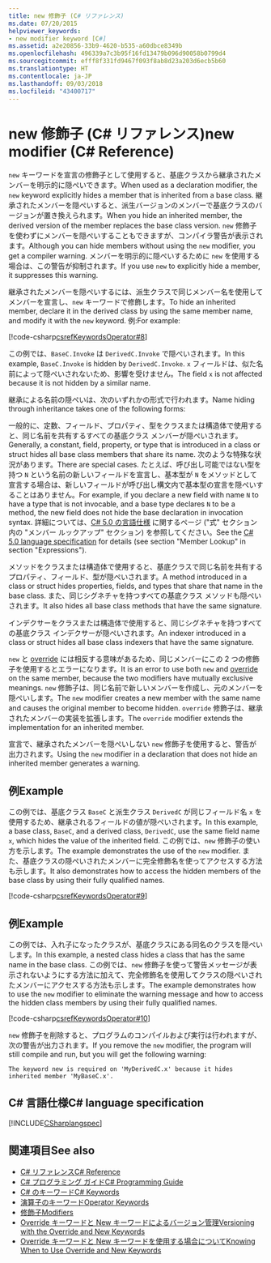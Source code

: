 ```yaml
---
title: new 修飾子 (C# リファレンス)
ms.date: 07/20/2015
helpviewer_keywords:
- new modifier keyword [C#]
ms.assetid: a2e20856-33b9-4620-b535-a60dbce8349b
ms.openlocfilehash: 496339a7c3b95f16fd13479b096d90058b0799d4
ms.sourcegitcommit: efff8f331fd9467f093f8ab8d23a203d6ecb5b60
ms.translationtype: HT
ms.contentlocale: ja-JP
ms.lasthandoff: 09/03/2018
ms.locfileid: "43400717"
---
```

# <a name="new-modifier-c-reference"></a><span data-ttu-id="4c2a7-102">new 修飾子 (C# リファレンス)</span><span class="sxs-lookup"><span data-stu-id="4c2a7-102">new modifier (C# Reference)</span></span>

<span data-ttu-id="4c2a7-103">`new` キーワードを宣言の修飾子として使用すると、基底クラスから継承されたメンバーを明示的に隠ぺいできます。</span><span class="sxs-lookup"><span data-stu-id="4c2a7-103">When used as a declaration modifier, the `new` keyword explicitly hides a member that is inherited from a base class.</span></span> <span data-ttu-id="4c2a7-104">継承されたメンバーを隠ぺいすると、派生バージョンのメンバーで基底クラスのバージョンが置き換えられます。</span><span class="sxs-lookup"><span data-stu-id="4c2a7-104">When you hide an inherited member, the derived version of the member replaces the base class version.</span></span> <span data-ttu-id="4c2a7-105">`new` 修飾子を使わずにメンバーを隠ぺいすることもできますが、コンパイラ警告が表示されます。</span><span class="sxs-lookup"><span data-stu-id="4c2a7-105">Although you can hide members without using the `new` modifier, you get a compiler warning.</span></span> <span data-ttu-id="4c2a7-106">メンバーを明示的に隠ぺいするために `new` を使用する場合は、この警告が抑制されます。</span><span class="sxs-lookup"><span data-stu-id="4c2a7-106">If you use `new` to explicitly hide a member, it suppresses this warning.</span></span>

<span data-ttu-id="4c2a7-107">継承されたメンバーを隠ぺいするには、派生クラスで同じメンバー名を使用してメンバーを宣言し、`new` キーワードで修飾します。</span><span class="sxs-lookup"><span data-stu-id="4c2a7-107">To hide an inherited member, declare it in the derived class by using the same member name, and modify it with the `new` keyword.</span></span> <span data-ttu-id="4c2a7-108">例:</span><span class="sxs-lookup"><span data-stu-id="4c2a7-108">For example:</span></span>

[!code-csharp[csrefKeywordsOperator#8](~/samples/snippets/csharp/VS_Snippets_VBCSharp/csrefKeywordsOperator/CS/csrefKeywordsOperators.cs#8)]

<span data-ttu-id="4c2a7-109">この例では、`BaseC.Invoke` は `DerivedC.Invoke` で隠ぺいされます。</span><span class="sxs-lookup"><span data-stu-id="4c2a7-109">In this example, `BaseC.Invoke` is hidden by `DerivedC.Invoke`.</span></span> <span data-ttu-id="4c2a7-110">`x` フィールドは、似た名前によって隠ぺいされないため、影響を受けません。</span><span class="sxs-lookup"><span data-stu-id="4c2a7-110">The field `x` is not affected because it is not hidden by a similar name.</span></span>

<span data-ttu-id="4c2a7-111">継承による名前の隠ぺいは、次のいずれかの形式で行われます。</span><span class="sxs-lookup"><span data-stu-id="4c2a7-111">Name hiding through inheritance takes one of the following forms:</span></span>

<span data-ttu-id="4c2a7-112">一般的に、定数、フィールド、プロパティ、型をクラスまたは構造体で使用すると、同じ名前を共有するすべての基底クラス メンバーが隠ぺいされます。</span><span class="sxs-lookup"><span data-stu-id="4c2a7-112">Generally, a constant, field, property, or type that is introduced in a class or struct hides all base class members that share its name.</span></span>  <span data-ttu-id="4c2a7-113">次のような特殊な状況があります。</span><span class="sxs-lookup"><span data-stu-id="4c2a7-113">There are special cases.</span></span>  <span data-ttu-id="4c2a7-114">たとえば、呼び出し可能ではない型を持つ `N` という名前の新しいフィールドを宣言し、基本型が `N` をメソッドとして宣言する場合は、新しいフィールドが呼び出し構文内で基本型の宣言を隠ぺいすることはありません。</span><span class="sxs-lookup"><span data-stu-id="4c2a7-114">For example, if you declare a new field with name `N` to have a type that is not invocable, and a base type declares `N` to be a method, the new field does not hide the base declaration in invocation syntax.</span></span>  <span data-ttu-id="4c2a7-115">詳細については、[C# 5.0 の言語仕様](https://www.microsoft.com/download/details.aspx?id=7029) に関するページ ("式" セクション内の "メンバー ルックアップ" セクション) を参照してください。</span><span class="sxs-lookup"><span data-stu-id="4c2a7-115">See the [C# 5.0 language specification](https://www.microsoft.com/download/details.aspx?id=7029) for details (see section "Member Lookup" in section "Expressions").</span></span>

<span data-ttu-id="4c2a7-116">メソッドをクラスまたは構造体で使用すると、基底クラスで同じ名前を共有するプロパティ、フィールド、型が隠ぺいされます。</span><span class="sxs-lookup"><span data-stu-id="4c2a7-116">A method introduced in a class or struct hides properties, fields, and types that share that name in the base class.</span></span> <span data-ttu-id="4c2a7-117">また、同じシグネチャを持つすべての基底クラス メソッドも隠ぺいされます。</span><span class="sxs-lookup"><span data-stu-id="4c2a7-117">It also hides all base class methods that have the same signature.</span></span>

<span data-ttu-id="4c2a7-118">インデクサーをクラスまたは構造体で使用すると、同じシグネチャを持つすべての基底クラス インデクサーが隠ぺいされます。</span><span class="sxs-lookup"><span data-stu-id="4c2a7-118">An indexer introduced in a class or struct hides all base class indexers that have the same signature.</span></span>

<span data-ttu-id="4c2a7-119">`new` と [override](override.md) には相反する意味があるため、同じメンバーにこの 2 つの修飾子を使用するとエラーになります。</span><span class="sxs-lookup"><span data-stu-id="4c2a7-119">It is an error to use both `new` and [override](override.md) on the same member, because the two modifiers have mutually exclusive meanings.</span></span> <span data-ttu-id="4c2a7-120">`new` 修飾子は、同じ名前で新しいメンバーを作成し、元のメンバーを隠ぺいします。</span><span class="sxs-lookup"><span data-stu-id="4c2a7-120">The `new` modifier creates a new member with the same name and causes the original member to become hidden.</span></span> <span data-ttu-id="4c2a7-121">`override` 修飾子は、継承されたメンバーの実装を拡張します。</span><span class="sxs-lookup"><span data-stu-id="4c2a7-121">The `override` modifier extends the implementation for an inherited member.</span></span>

<span data-ttu-id="4c2a7-122">宣言で、継承されたメンバーを隠ぺいしない `new` 修飾子を使用すると、警告が出力されます。</span><span class="sxs-lookup"><span data-stu-id="4c2a7-122">Using the `new` modifier in a declaration that does not hide an inherited member generates a warning.</span></span>

## <a name="example"></a><span data-ttu-id="4c2a7-123">例</span><span class="sxs-lookup"><span data-stu-id="4c2a7-123">Example</span></span>

<span data-ttu-id="4c2a7-124">この例では、基底クラス `BaseC` と派生クラス `DerivedC` が同じフィールド名 `x` を使用するため、継承されるフィールドの値が隠ぺいされます。</span><span class="sxs-lookup"><span data-stu-id="4c2a7-124">In this example, a base class, `BaseC`, and a derived class, `DerivedC`, use the same field name `x`, which hides the value of the inherited field.</span></span> <span data-ttu-id="4c2a7-125">この例では、`new` 修飾子の使い方を示します。</span><span class="sxs-lookup"><span data-stu-id="4c2a7-125">The example demonstrates the use of the `new` modifier.</span></span> <span data-ttu-id="4c2a7-126">また、基底クラスの隠ぺいされたメンバーに完全修飾名を使ってアクセスする方法も示します。</span><span class="sxs-lookup"><span data-stu-id="4c2a7-126">It also demonstrates how to access the hidden members of the base class by using their fully qualified names.</span></span>

[!code-csharp[csrefKeywordsOperator#9](~/samples/snippets/csharp/VS_Snippets_VBCSharp/csrefKeywordsOperator/CS/csrefKeywordsOperators.cs#9)]

## <a name="example"></a><span data-ttu-id="4c2a7-127">例</span><span class="sxs-lookup"><span data-stu-id="4c2a7-127">Example</span></span>

<span data-ttu-id="4c2a7-128">この例では、入れ子になったクラスが、基底クラスにある同名のクラスを隠ぺいします。</span><span class="sxs-lookup"><span data-stu-id="4c2a7-128">In this example, a nested class hides a class that has the same name in the base class.</span></span> <span data-ttu-id="4c2a7-129">この例では、`new` 修飾子を使って警告メッセージが表示されないようにする方法に加えて、完全修飾名を使用してクラスの隠ぺいされたメンバーにアクセスする方法も示します。</span><span class="sxs-lookup"><span data-stu-id="4c2a7-129">The example demonstrates how to use the `new` modifier to eliminate the warning message and how to access the hidden class members by using their fully qualified names.</span></span>

[!code-csharp[csrefKeywordsOperator#10](~/samples/snippets/csharp/VS_Snippets_VBCSharp/csrefKeywordsOperator/CS/csrefKeywordsOperators.cs#10)]

<span data-ttu-id="4c2a7-130">`new` 修飾子を削除すると、プログラムのコンパイルおよび実行は行われますが、次の警告が出力されます。</span><span class="sxs-lookup"><span data-stu-id="4c2a7-130">If you remove the `new` modifier, the program will still compile and run, but you will get the following warning:</span></span>

```
The keyword new is required on 'MyDerivedC.x' because it hides inherited member 'MyBaseC.x'.
```

## <a name="c-language-specification"></a><span data-ttu-id="4c2a7-131">C# 言語仕様</span><span class="sxs-lookup"><span data-stu-id="4c2a7-131">C# language specification</span></span>

[!INCLUDE[CSharplangspec](~/includes/csharplangspec-md.md)]

## <a name="see-also"></a><span data-ttu-id="4c2a7-132">関連項目</span><span class="sxs-lookup"><span data-stu-id="4c2a7-132">See also</span></span>

- [<span data-ttu-id="4c2a7-133">C# リファレンス</span><span class="sxs-lookup"><span data-stu-id="4c2a7-133">C# Reference</span></span>](../../language-reference/index.md)
- [<span data-ttu-id="4c2a7-134">C# プログラミング ガイド</span><span class="sxs-lookup"><span data-stu-id="4c2a7-134">C# Programming Guide</span></span>](../../programming-guide/index.md)
- [<span data-ttu-id="4c2a7-135">C# のキーワード</span><span class="sxs-lookup"><span data-stu-id="4c2a7-135">C# Keywords</span></span>](index.md)
- [<span data-ttu-id="4c2a7-136">演算子のキーワード</span><span class="sxs-lookup"><span data-stu-id="4c2a7-136">Operator Keywords</span></span>](operator-keywords.md)
- [<span data-ttu-id="4c2a7-137">修飾子</span><span class="sxs-lookup"><span data-stu-id="4c2a7-137">Modifiers</span></span>](modifiers.md)
- [<span data-ttu-id="4c2a7-138">Override キーワードと New キーワードによるバージョン管理</span><span class="sxs-lookup"><span data-stu-id="4c2a7-138">Versioning with the Override and New Keywords</span></span>](../../programming-guide/classes-and-structs/versioning-with-the-override-and-new-keywords.md)
- [<span data-ttu-id="4c2a7-139">Override キーワードと New キーワードを使用する場合について</span><span class="sxs-lookup"><span data-stu-id="4c2a7-139">Knowing When to Use Override and New Keywords</span></span>](../../programming-guide/classes-and-structs/knowing-when-to-use-override-and-new-keywords.md)
